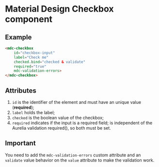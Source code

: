 
# Material Design Checkbox component

## Example

```html
<mdc-checkbox 
    id="checkbox-input" 
    label="Check me" 
    checked.bind="checked & validate" 
    required="true" 
    mdc-validation-errors>
</mdc-checkbox>
```

## Attributes

1. `id` is the identifier of the element and must have an unique value (**required**);
2. `label` holds the label;
3. `checked` is the boolean value of the checkbox;
4. `required` indicates if the input is a required field; is independent of the Aurelia validation required(), so both must be set.

## Important

You need to add the `mdc-validation-errors` custom attribute and an `validate` value behavior on the `value` attribute to make the validation work.
